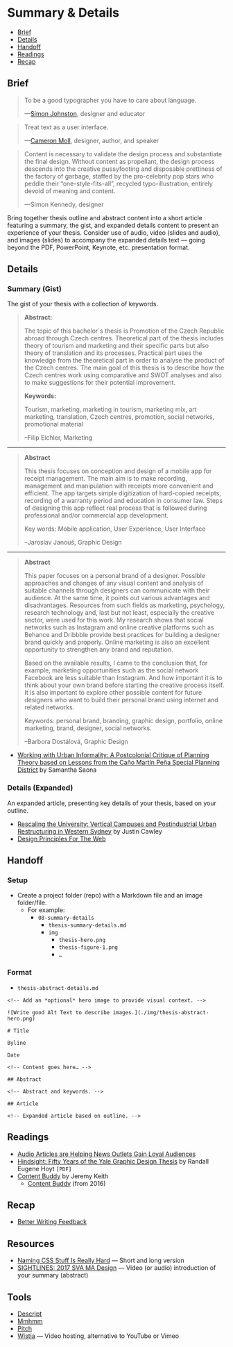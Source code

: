 # Summary & Details

- [Brief](#brief)
- [Details](#details)
- [Handoff](#handoff)
- [Readings](#readings)
- [Recap](#recap)

## Brief

> To be a good typographer you have to care about language.
>
> —[Simon Johnston](http://www.simonjohnstondesign.com), designer and educator

> Treat text as a user interface.
>
> —[Cameron Moll](http://www.cameronmoll.com/archives/001266.html), designer, author, and speaker

> Content is necessary to validate the design process and substantiate the final design. Without content as propellant, the design process descends into the creative pussyfooting and disposable prettiness of the factory of garbage, staffed by the pro-celebrity pop stars who peddle their “one-style-fits-all”, recycled typo-illustration, entirely devoid of meaning and content.
>
> —Simon Kennedy, designer

Bring together thesis outline and abstract content into a short article featuring a summary, the gist, and expanded details content to present an experience of your thesis. Consider use of audio, video (slides and audio), and images (slides) to accompany the expanded details text — going beyond the PDF, PowerPoint, Keynote, etc. presentation format.


## Details

### Summary (Gist)

The gist of your thesis with a collection of keywords.

> **Abstract:**
>
> The topic of this bachelor´s thesis is Promotion of the Czech Republic abroad through Czech centres. Theoretical part of the thesis includes theory of tourism and marketing and their specific parts but also theory of translation and its processes. Practical part uses the knowledge from the theoretical part in order to analyse the product of the Czech centres. The main goal of this thesis is to describe how the Czech centres work using comparative and SWOT analyses and also to make suggestions for their potential improvement.
>
> **Keywords:**
>
> Tourism, marketing, marketing in tourism, marketing mix, art marketing, translation, Czech centres, promotion, social networks, promotional material
>
> –Filip Eichler, Marketing

- - -

> **Abstract**
>
> This thesis focuses on conception and design of a mobile app for receipt management.
The main aim is to make recording, management and manipulation with receipts more
convenient and efficient. The app targets simple digitization of hard-copied receipts,
recording of a warranty period and education in consumer law. Steps of designing this
app reflect real process that is followed during professional and/or commercial app
development.
>
> Key words: Mobile application, User Experience, User Interface
>
> –Jaroslav Janouš, Graphic Design

- - -

> **Abstract**
>
> This paper focuses on a personal brand of a designer. Possible approaches and changes of
any visual content and analysis of suitable channels through designers can communicate
with their audience. At the same time, it points out various advantages and disadvantages.
Resources from such fields as marketing, psychology, research technology and, last but not
least, especially the creative sector, were used for this work. My research shows that social
networks such as Instagram and online creative platforms such as Behance and Dribbble
provide best practices for building a designer brand quickly and properly. Online marketing
is also an excellent opportunity to strengthen any brand and reputation.
>
> Based on the available results, I came to the conclusion that, for example, marketing
opportunities such as the social network Facebook are less suitable than Instagram. And how
important it is to think about your own brand before starting the creative process itself. It is
also important to explore other possible content for future designers who want to build their
personal brand using internet and related networks.
>
> Keywords: personal brand, branding, graphic design, portfolio, online marketing, brand,
designer, social networks.
>
> –Barbora Dostálová, Graphic Design

- [Working with Urban Informality: A Postcolonial Critique of Planning Theory based on Lessons from the Caño Martín Peña Special Planning District](https://www.gsd.harvard.edu/project/working-with-urban-informality-a-postcolonial-critique-of-planning-theory-based-on-lessons-from-the-cano-martin-pena-special-planning-district/) by Samantha Saona

### Details (Expanded)

An expanded article, presenting key details of your thesis, based on your outline.

- [Rescaling the University: Vertical Campuses and Postindustrial Urban Restructuring in Western Sydney](https://www.gsd.harvard.edu/project/2020-urban-design-thesis-prize-justin-cawleys-rescaling-the-university-vertical-campuses-and-postindustrial-urban-restructuring-in-western-sydney/) by Justin Cawley
- [Design Principles For The Web](https://adactio.com/articles/17733)


## Handoff

### Setup

- Create a project folder (repo) with a Markdown file and an image folder/file.
  - For example:
    - `08-summary-details`
      - `thesis-summary-details.md`
      -  `img`
          - `thesis-hero.png`
          - `thesis-figure-1.png`
          - `…`

### Format

- `thesis-abstract-details.md`

```
<!-- Add an *optional* hero image to provide visual context. -->

![Write good Alt Text to describe images.](./img/thesis-abstract-hero.png)

# Title

Byline

Date

<!-- Content goes here… -->

## Abstract

<!-- Abstract and keywords. -->

## Article

<!-- Expanded article based on outline. -->
```

## Readings

- [Audio Articles are Helping News Outlets Gain Loyal Audiences](https://niemanreports.org/articles/audio-articles-are-helping-news-outlets-gain-loyal-audiences/)
- [Hindsight: Fifty Years of the Yale Graphic Design Thesis](https://futurehistory.aiga.org/resources/content/2/2/6/8/documents/r_hoyt.pdf) by Randall Eugene Hoyt `[PDF]`
- [Content Buddy](https://adactio.com/journal/17906) by Jeremy Keith
  - [Content Buddy](https://adactio.com/journal/10654) (from 2016)

## Recap

- [Better Writing Feedback](http://www.betterwritingfeedback.com)

## Resources

- [Naming CSS Stuff Is Really Hard](https://sparkbox.com/foundry/naming_css_stuff_is_really_hard) — Short and long version
- [SIGHTLINES: 2017 SVA MA Design](https://vimeo.com/216470139) — Video (or audio) introduction of your summary (abstract)

## Tools

- [Descript](https://www.descript.com)
- [Mmhmm](https://www.mmhmm.app)
- [Pitch](https://pitch.com)
- [Wistia](https://wistia.com) — Video hosting, alternative to YouTube or Vimeo
